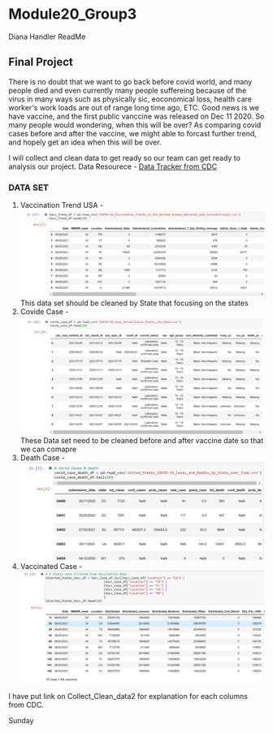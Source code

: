 # Module20_Group3
Diana Handler ReadMe



<!-- New branch for James Moon -->
## Final Project
There is no doubt that we want to go back before covid world, and many people died and even currently many people suffereing because of the virus in many ways such as physically sic, eoconomical loss, health care worker's work loads are out of range long time ago, ETC. Good news is we have vaccine, and the first public vanccine was released on Dec 11 2020. So many people would wondering, when this will be over? As comparing covid cases before and after the vaccine, we might able to forcast further trend, and hopely get an idea when this will be over. 

I will collect and clean data to get ready so our team can get ready to analysis our project. 
Data Resourece - [Data Tracker from CDC](https://covid.cdc.gov/covid-data-tracker/#datatracker-home)

### DATA SET
1. Vaccination Trend USA - ![Vaccination Trend](https://github.com/dianahandler/Module20_Group3/blob/JamesMoon_branch/Vaccinated_Trends_USA.PNG)This data set should be cleaned by State that focusing on the states
2. Covide Case  - ![Case Data](https://github.com/dianahandler/Module20_Group3/blob/JamesMoon_branch/Covid_case.PNG) These Data set need to be cleaned before and after vaccine date so that we can comapre
3. Death Case - ![Death Case](https://github.com/dianahandler/Module20_Group3/blob/JamesMoon_branch/Death_Case.PNG)
4. Vaccinated Case - ![Vacc Case](https://github.com/dianahandler/Module20_Group3/blob/JamesMoon_branch/New_Vaccinated_Data.PNG)

I have put link on Collect_Clean_data2 for explanation for each columns from CDC. 

Sunday


